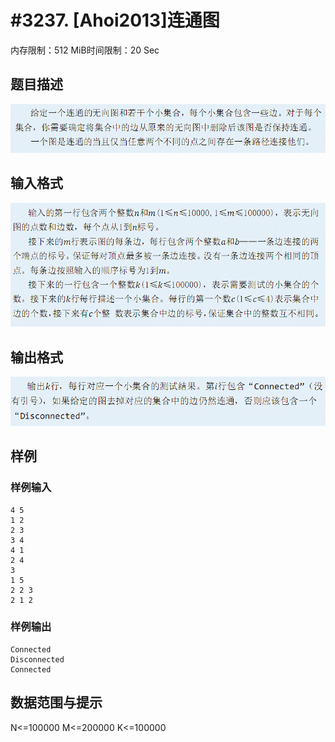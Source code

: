 # #3237. [Ahoi2013]连通图

内存限制：512 MiB时间限制：20 Sec

## 题目描述

![](upload/201306/1(3).jpg)

## 输入格式

![](upload/201306/2(1).jpg)

## 输出格式

![](upload/201306/3(1).jpg)

## 样例

### 样例输入

    
    4 5
    1 2
    2 3
    3 4
    4 1
    2 4
    3
    1 5
    2 2 3
    2 1 2
    
    

### 样例输出

    
    
    
    Connected
    Disconnected
    Connected
    

## 数据范围与提示

N<=100000 M<=200000 K<=100000

